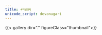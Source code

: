 ```yaml
---
title: +नक्षत्रम्
unicode_script: devanagari
---
```

{{< gallery dir="." figureClass="thumbnail">}}
